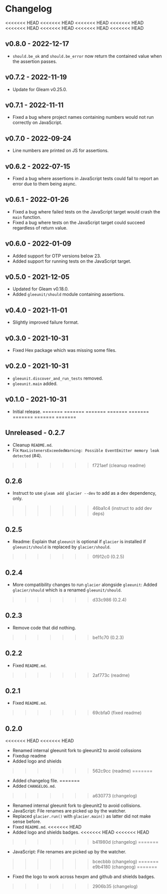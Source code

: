 # Changelog

<<<<<<< HEAD
<<<<<<< HEAD
<<<<<<< HEAD
<<<<<<< HEAD
<<<<<<< HEAD
<<<<<<< HEAD
<<<<<<< HEAD
<<<<<<< HEAD
## v0.8.0 - 2022-12-17

- `should.be_ok` and `should.be_error` now return the contained value when the
  assertion passes.

## v0.7.2 - 2022-11-19

- Update for Gleam v0.25.0.

## v0.7.1 - 2022-11-11

- Fixed a bug where project names containing numbers would not run correctly on
  JavaScript.

## v0.7.0 - 2022-09-24

- Line numbers are printed on JS for assertions.

## v0.6.2 - 2022-07-15

- Fixed a bug where assertions in JavaScript tests could fail to report an
  error due to them being async.

## v0.6.1 - 2022-01-26

- Fixed a bug where failed tests on the JavaScript target would crash the `main`
  function.
- Fixed a bug where tests on the JavaScript target could succeed regardless of
  return value.

## v0.6.0 - 2022-01-09

- Added support for OTP versions below 23.
- Added support for running tests on the JavaScript target.

## v0.5.0 - 2021-12-05

- Updated for Gleam v0.18.0.
- Added `gleeunit/should` module containing assertions.

## v0.4.0 - 2021-11-01

- Slightly improved failure format.

## v0.3.0 - 2021-10-31

- Fixed Hex package which was missing some files.

## v0.2.0 - 2021-10-31

- `gleeunit.discover_and_run_tests` removed.
- `gleeunit.main` added.

## v0.1.0 - 2021-10-31

- Initial release.
=======
=======
=======
=======
=======
=======
=======
=======
## Unreleased - 0.2.7

- Cleanup `README.md`.
- Fix `MaxListenersExceededWarning: Possible EventEmitter memory leak detected` (#4).

>>>>>>> f721aef (cleanup readme)
## 0.2.6

- Instruct to use `gleam add glacier --dev` to add as a dev dependency, only.

>>>>>>> 46ba1c4 (instruct to add dev deps)
## 0.2.5

- Readme: Explain that `gleeunit` is optional if `glacier` is installed if `gleeunit/should` is replaced by `glacier/should`.

>>>>>>> 0f912c0 (0.2.5)
## 0.2.4

- More compatibility changes to run `glacier` alongside `gleeunit`:
  Added `glacier/should` which is a renamed `gleeunit/should`.

>>>>>>> d33c986 (0.2.4)
## 0.2.3

- Remove code that did nothing.

>>>>>>> be11c70 (0.2.3)
## 0.2.2

- Fixed `README.md`.

>>>>>>> 2af773c (readme)
## 0.2.1

- Fixed `README.md`.

>>>>>>> 69cbfa0 (fixed readme)
## 0.2.0

<<<<<<< HEAD
<<<<<<< HEAD
- Renamed internal gleeunit fork to gleeunit2 to avoid colissions
- Fixedup readme
- Added logo and shields
>>>>>>> 562c9cc (readme)
=======
- Added changelog file.
=======
- Added `CHANGELOG.md`.
>>>>>>> a630773 (changelog)
- Renamed internal gleeunit fork to gleeunit2 to avoid collisions.
- JavaScript: File renames are picked up by the watcher.
- Replaced `glacier.run()` with `glacier.main()` as latter did not make sense before.
- Fixed `README.md`.
<<<<<<< HEAD
- Added logo and shields badges.
<<<<<<< HEAD
<<<<<<< HEAD
>>>>>>> b41980d (changelog)
=======
- JavaScript: File renames are picked up by the watcher.
>>>>>>> bcecbbb (changelog)
=======
>>>>>>> e9b4180 (changeog)
=======
- Fixed the logo to work across hexpm and github and shields badges.
>>>>>>> 2906b35 (changelog)
